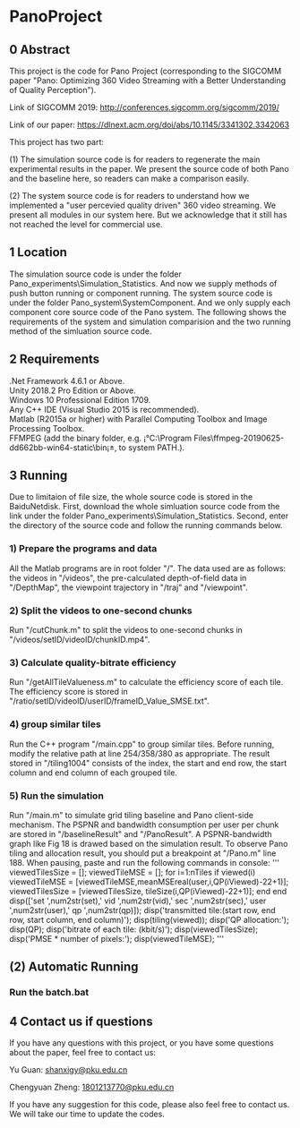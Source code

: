 ﻿# PanoProject

## 0 Abstract
This project is the code for Pano Project (corresponding to the SIGCOMM paper "Pano: Optimizing 360 Video Streaming with a Better Understanding of Quality Perception").

Link of SIGCOMM 2019: http://conferences.sigcomm.org/sigcomm/2019/

Link of our paper: https://dlnext.acm.org/doi/abs/10.1145/3341302.3342063

This project has two part:

(1) The simulation source code is for readers to regenerate the main experimental results in the paper. We present the source code of both Pano and the baseline here, so readers can make a comparison easily.

(2) The system source code is for readers to understand how we implemented a "user percevied quality driven" 360 video streaming. We present all modules in our system here. But we acknowledge that it still has not reached the level for commercial use.

## 1 Location
The simulation source code is under the folder Pano_experiments\Simulation_Statistics. And now we supply methods of push button  running or component running.
The system source code is under the folder Pano_system\SystemComponent. And we only supply each component core source code of the Pano system.
The following shows the requirements of the system and simulation comparision and the two running method of the simluation source code.

## 2 Requirements
.Net Framework 4.6.1 or Above.  
Unity 2018.2 Pro Edition or Above.   
Windows 10 Professional Edition 1709.    
Any C++ IDE (Visual Studio 2015 is recommended).  
Matlab (R2015a or higher) with Parallel Computing Toolbox and Image Processing Toolbox.  
FFMPEG (add the binary folder, e.g. ¡°C:\Program Files\ffmpeg-20190625-dd662bb-win64-static\bin¡±, to system PATH.).  


## 3 Running
Due to limitaion of file size, the whole source code is stored in the BaiduNetdisk. First, download the whole simluation source code from the link under the folder Pano_experiments\Simulation_Statistics. Second, enter the
directory of the source code and follow the running commands below.

### 1)  Prepare the programs and data
All the Matlab programs are in root folder "/". The data used are as follows: the videos in "/videos", the pre-calculated depth-of-field data in "/DepthMap", the viewpoint trajectory in "/traj" and "/viewpoint".
### 2)  Split the videos to one-second chunks
Run "/cutChunk.m" to split the videos to one-second chunks in "/videos/setID/videoID/chunkID.mp4".
### 3)  Calculate quality-bitrate efficiency
Run "/getAllTileValueness.m" to calculate the efficiency score of each tile. The efficiency score is stored in "/ratio/setID/videoID/userID/frameID_Value_SMSE.txt".
### 4)  group similar tiles
Run the C++ program "/main.cpp" to group similar tiles. Before running, modify the relative path at line 254/358/380 as appropriate. The result stored in "/tiling1004" consists of the index, the start and end row, the start column and end column of each grouped tile.
### 5)  Run the simulation
Run "/main.m" to simulate grid tiling baseline and Pano client-side mechanism. The PSPNR and bandwidth consumption per user per chunk are stored in "/baselineResult" and "/PanoResult". A PSPNR-bandwidth graph like Fig 18 is drawed based on the simulation result.
To observe Pano tiling and allocation result, you should put a breakpoint at "/Pano.m" line 188. When pausing, paste and run the following commands in console:
'''
viewedTilesSize = [];
viewedTileMSE = [];
for i=1:nTiles
if viewed(i)
    viewedTileMSE = [viewedTileMSE,meanMSEreal(user,i,QP(iViewed)-22+1)];
    viewedTilesSize = [viewedTilesSize, tileSize(i,QP(iViewed)-22+1)];
end
end
disp(['set ',num2str(set),' vid ',num2str(vid),' sec ',num2str(sec),' user ',num2str(user),' qp ',num2str(qp)]);
disp('transmitted tile:(start row, end row, start column, end column)');
disp(tiling(viewed));
disp('QP allocation:');
disp(QP);
disp('bitrate of each tile: (kbit/s)');
disp(viewedTilesSize);
disp('PMSE * number of pixels:');
disp(viewedTileMSE);
'''

## (2) Automatic Running
### Run the batch.bat

## 4 Contact us if questions
If you have any questions with this project, or you have some questions about the paper, feel free to contact us:

Yu Guan: shanxigy@pku.edu.cn

Chengyuan Zheng: 1801213770@pku.edu.cn

If you have any suggestion for this code, please also feel free to contact us. We will take our time to update the codes.
